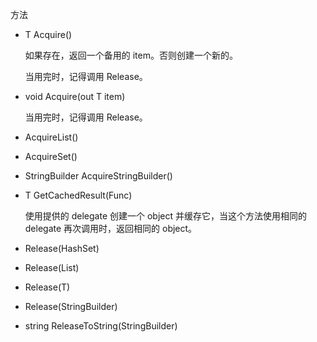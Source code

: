 方法

- T Acquire<T>()

  如果存在，返回一个备用的 item。否则创建一个新的。

  当用完时，记得调用 Release。

- void Acquire<T>(out T item)

  当用完时，记得调用 Release。

- AcquireList<T>()

- AcquireSet<T>()

- StringBuilder AcquireStringBuilder()

- T GetCachedResult<T>(Func<T>)

  使用提供的 delegate 创建一个 object 并缓存它，当这个方法使用相同的 delegate 再次调用时，返回相同的 object。

- Release<T>(HashSet<T>)

- Release<T>(List<T>)

- Release<T>(T)

- Release(StringBuilder)

- string ReleaseToString(StringBuilder)
